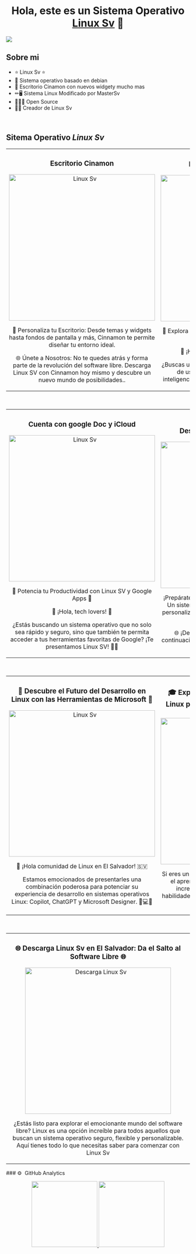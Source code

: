 <div align="center">
<h1 align="center">Hola, este es un Sistema Operativo <a href="#">Linux Sv</a> 🐧</h1>
</div>
<img src="https://i.imgur.com/J6SDy4i.png">

## Sobre mi

- ⭐ Linux Sv ⭐ 
- 🐧 Sistema operativo basado en debian
- 🎥 Escritorio Cinamon con nuevos widgety mucho mas
- ✏🖥️ Sistema Linux Modificado por MasterSv
- 👨🏻‍💻 Open Source
- 🧑‍🏫 Creador de Linux Sv
<br>

## Sitema Operativo *Linux Sv*
<table>
<tr>
<td width="50%">
<h3 align="center">Escritorio Cinamon</h3>
<div align="center">
<a href="#" target="_blank"><img src="https://i.imgur.com/AA2GuOE.png" width="400" alt="Linux Sv"></a>
<p>
</p>
<p>🎨 Personaliza tu Escritorio: Desde temas y widgets hasta fondos de pantalla y más, Cinnamon te permite diseñar tu entorno ideal.
  </p>
  <p>
🌐 Únete a Nosotros: No te quedes atrás y forma parte de la revolución del software libre. Descarga Linux SV con Cinnamon hoy mismo y descubre un nuevo mundo de posibilidades..</p>
</div>
                                                                                      
</td>

<td width="50%">
               
<h3 align="center">Incluye herramientas de IA</h3>
<div align="center">                                       
<a href="#" target="_blank"><img src="https://i.imgur.com/QZDndRj.png" width="400" alt="Linux Sv"></a>
<br>
<p>
</p>
<p>🌟 Explora Linux SV: El Poder de la Tecnología IA y el Menú de Aplicaciones 🌟</p>

<p>🎉 ¡Hola, entusiastas de la tecnología! 🎉</p>

<p>¿Buscas un sistema operativo que combine facilidad de uso, potencia y la última tecnología en inteligencia artificial? ¡Te presentamos Linux SV! 🚀✨</p>
</div>                                                             
</table>                                                                                 
</div>
<br>

<table>
<tr>
<td width="50%">
<h3 align="center">Cuenta con google Doc y iCloud</h3>
<div align="center">
<a href="#" target="_blank"><img src="https://i.imgur.com/vKNBFOj.png" width="400" alt="Linux Sv"></a>
<p>
</p>
<p>🌟 Potencia tu Productividad con Linux SV y Google Apps 🌟</p>

<p>🎉 ¡Hola, tech lovers! 🎉</p>

<p>¿Estás buscando un sistema operativo que no solo sea rápido y seguro, sino que también te permita acceder a tus herramientas favoritas de Google? ¡Te presentamos Linux SV! 🚀✨</p>
</div>
                                                                                      
</td>       

<td width="50%">
<h3 align="center">Descargalo y deja tu comentario</h3>
<div align="center">
<a href="https://drive.google.com/file/d/1Ak3OGE1gV_dd0SMJMIDy-mAs9rDoag3u/view?usp=drive_link" target="_blank"><img src="https://i.imgur.com/zYeQIT5.png" width="400" alt="Descarga Linux Sv"></a>
<p>
</p>
<p>¡Prepárate para experimentar el poder de Linux SV! Un sistema operativo rápido, seguro y altamente personalizable que eleva tu experiencia informática. 🚀✨</p>
 <p>🌐 ¡Descarga Ahora! Haz clic en la imagen a continuación para comenzar tu viaje con Linux SV. 🚀
</p> 
</div>
                                                                                      
</td>  
</table>                                                                                 
</div>
<br>

<table>
<tr>
<td width="50%">
<h3 align="center">🌟 Descubre el Futuro del Desarrollo en Linux con las Herramientas de Microsoft 🌟</h3>
<div align="center">
<a href="#" target="_blank"><img src="https://i.imgur.com/4uLBqsN.png" width="400" alt="Linux Sv"></a>
<p>
</p>
<p>🎨 ¡Hola comunidad de Linux en El Salvador! 🇸🇻
  </p>
  <p>
Estamos emocionados de presentarles una combinación poderosa para potenciar su experiencia de desarrollo en sistemas operativos Linux: Copilot, ChatGPT y Microsoft Designer. 🎨💻🧠</p>
</div>
                                                                                      
</td>

<td width="50%">
               
<h3 align="center">🎓 Explora Herramientas Educativas en Linux para Estudiantes en El Salvador 🎓</h3>
<div align="center">                                       
<a href="#" target="_blank"><img src="https://i.imgur.com/1QgU4Zx.png" width="400" alt="Linux Sv"></a>
<br>
<p>
</p>
<p>Si eres un estudiante apasionado por la tecnología y el aprendizaje, tenemos algunas herramientas increíbles que te ayudarán a potenciar tus habilidades y creatividad en sistema operativo Linux SV</p>
</div>                                                             
</table>                                                                                 
</div>
<br>
<div align="center">
<table>
  <td align="center">
    <h3 align="center">🌐 Descarga Linux Sv en El Salvador: Da el Salto al Software Libre 🌐</h3>
    <a href="https://drive.google.com/file/d/1Ak3OGE1gV_dd0SMJMIDy-mAs9rDoag3u/view?usp=drive_link" target="_blank"> <img src="https://i.imgur.com/eihjsdb.png" width="400" align="center" alt="Descarga Linux Sv"></a>
    <p>¿Estás listo para explorar el emocionante mundo del software libre? Linux es una opción increíble para todos aquellos que buscan un sistema operativo seguro, flexible y personalizable. Aquí tienes todo lo que necesitas saber para comenzar con Linux Sv</p>
  </td>
</table>
</div>
### ⚙️ &nbsp;GitHub Analytics

<p align="center">
<a href="https://github.com/ArisGuimera">
  <img height="180em" src="https://github-readme-stats-eight-theta.vercel.app/api?username=ArisGuimera&show_icons=true&theme=algolia&include_all_commits=true&count_private=true"/>
  <img height="180em" src="https://github-readme-stats-eight-theta.vercel.app/api/top-langs/?username=ArisGuimera&layout=compact&langs_count=8&theme=algolia"/>
</a>
</p>
